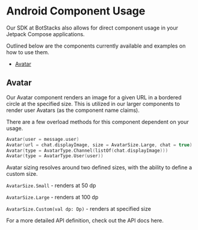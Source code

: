 # Android Component Usage

Our SDK at BotStacks also allows for direct component usage in your Jetpack Compose applications.

Outlined below are the components currently available and examples on how to use them.

- [Avatar](#avatar)

## Avatar

Our Avatar component renders an image for a given URL in a bordered circle at the specified size. This is utilized in our larger components to render user Avatars (as the component name claims).

There are a few overload methods for this component dependent on your usage.


```kotlin
Avatar(user = message.user)
Avatar(url = chat.displayImage, size = AvatarSize.Large, chat = true)
Avatar(type = AvatarType.Channel(listOf(chat.displayImage)))
Avatar(type = AvatarType.User(user))
```
Avatar sizing resolves around two defined sizes, with the ability to define a custom size.

`AvatarSize.Small` - renders at 50 dp

`AvatarSize.Large` - renders at 100 dp

`AvatarSize.Custom(val dp: Dp)` - renders at specified size

For a more detailed API definition, check out the API docs here.
